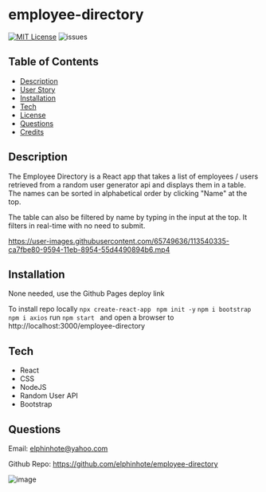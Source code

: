 # employee-directory


[![MIT License](https://img.shields.io/badge/license-MIT-blue.svg)](#license) 
![issues](https://img.shields.io/github/issues/alexbachicha/WORM)


## Table of Contents
* [Description](#description)
* [User Story](#user-story)
* [Installation](#installation)
* [Tech](#tech)
* [License](#license)
* [Questions](#Questions)
* [Credits](#Credits)

## Description

The Employee Directory is a React app that takes a list of employees / users retrieved from a random user generator api and displays them in a table. The names can be sorted in alphabetical order by clicking "Name" at the top. 


The table can also be filtered by name by typing in the input at the top. It filters in real-time with no need to submit.


https://user-images.githubusercontent.com/65749636/113540335-ca7fbe80-9594-11eb-8954-55d4490894b6.mp4



## Installation

None needed, use the Github Pages deploy link

To install repo locally
` npx create-react-app ` 
` npm init -y`
` npm i bootstrap `
` npm i axios `
run `npm start ` and open a browser to http://localhost:3000/employee-directory


## Tech

* React
* CSS
* NodeJS
* Random User API 
* Bootstrap

## Questions

Email: elphinhote@yahoo.com

Github Repo: https://github.com/elphinhote/employee-directory

![image](https://user-images.githubusercontent.com/65749636/113539575-eda96e80-9592-11eb-934a-8ad484029eae.png)
